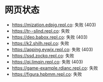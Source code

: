 # 网页状态
- https://mization.edpjg.repl.co: 失败 (403)
- https://tr--slind.repl.co: 失败
- https://deo.babox.repl.co: 失败 (403)
- https://k2.shilh.repl.co: 失败
- https://apping.eywjx.repl.co: 失败 (403)
- https://ssd.zockq.repl.co: 失败
- https://qi.limqin.repl.co: 失败 (403)
- https://game-example.rdianc.repl.co: 失败
- https://figura.hpbmm.repl.co: 失败
